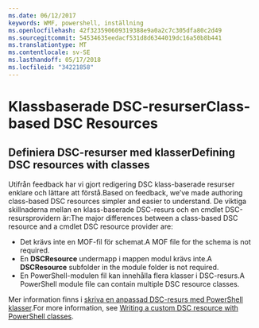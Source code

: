 ```yaml
---
ms.date: 06/12/2017
keywords: WMF, powershell, inställning
ms.openlocfilehash: 42f323590609319388e9a0a2c7c305dfa80c2d49
ms.sourcegitcommit: 54534635eedacf531d8d6344019dc16a50b8b441
ms.translationtype: MT
ms.contentlocale: sv-SE
ms.lasthandoff: 05/17/2018
ms.locfileid: "34221858"
---
```

# <a name="class-based-dsc-resources"></a><span data-ttu-id="dd765-102">Klassbaserade DSC-resurser</span><span class="sxs-lookup"><span data-stu-id="dd765-102">Class-based DSC Resources</span></span>

## <a name="defining-dsc-resources-with-classes"></a><span data-ttu-id="dd765-103">Definiera DSC-resurser med klasser</span><span class="sxs-lookup"><span data-stu-id="dd765-103">Defining DSC resources with classes</span></span>

<span data-ttu-id="dd765-104">Utifrån feedback har vi gjort redigering DSC klass-baserade resurser enklare och lättare att förstå.</span><span class="sxs-lookup"><span data-stu-id="dd765-104">Based on feedback, we’ve made authoring class-based DSC resources simpler and easier to understand.</span></span>
<span data-ttu-id="dd765-105">De viktiga skillnaderna mellan en klass-baserade DSC-resurs och en cmdlet DSC-resursprovidern är:</span><span class="sxs-lookup"><span data-stu-id="dd765-105">The major differences between a class-based DSC resource and a cmdlet DSC resource provider are:</span></span>

* <span data-ttu-id="dd765-106">Det krävs inte en MOF-fil för schemat.</span><span class="sxs-lookup"><span data-stu-id="dd765-106">A MOF file for the schema is not required.</span></span>
* <span data-ttu-id="dd765-107">En **DSCResource** undermapp i mappen modul krävs inte.</span><span class="sxs-lookup"><span data-stu-id="dd765-107">A **DSCResource** subfolder in the module folder is not required.</span></span>
* <span data-ttu-id="dd765-108">En PowerShell-modulen fil kan innehålla flera klasser i DSC-resurs.</span><span class="sxs-lookup"><span data-stu-id="dd765-108">A PowerShell module file can contain multiple DSC resource classes.</span></span>

<span data-ttu-id="dd765-109">Mer information finns i [skriva en anpassad DSC-resurs med PowerShell klasser](https://msdn.microsoft.com/powershell/dsc/authoringresource).</span><span class="sxs-lookup"><span data-stu-id="dd765-109">For more information, see [Writing a custom DSC resource with PowerShell classes](https://msdn.microsoft.com/powershell/dsc/authoringresource).</span></span>
